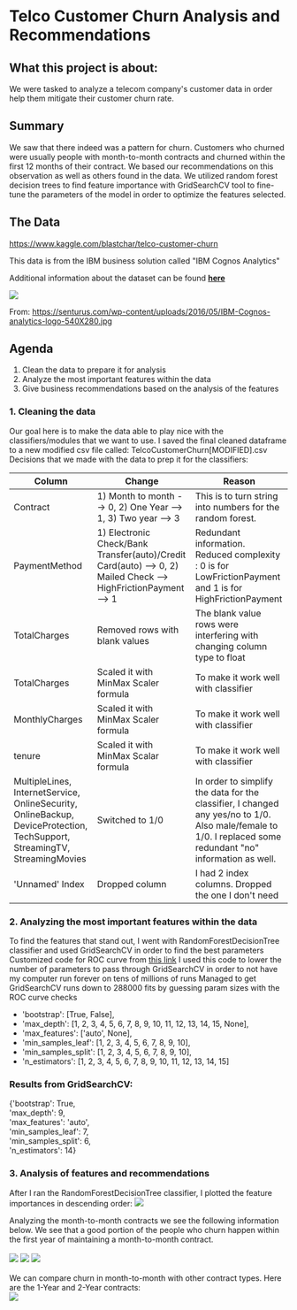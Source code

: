 # Telco Customer Churn Analysis and Recommendations

## What this project is about:
  We were tasked to analyze a telecom company's customer data in order help them mitigate their customer churn rate.

## Summary
  We saw that there indeed was a pattern for churn. Customers who churned were usually people with month-to-month contracts and churned within the first 12 months of their contract. We based our recommendations on this observation as well as others found in the data. We utilized random forest decision trees to find feature importance with GridSearchCV tool to fine-tune the parameters of the model in order to optimize the features selected. 

## The Data
https://www.kaggle.com/blastchar/telco-customer-churn

This data is from the IBM business solution called "IBM Cognos Analytics"

Additional information about the dataset can be found [**here**](https://community.ibm.com/community/user/businessanalytics/blogs/steven-macko/2018/09/12/base-samples-for-ibm-cognos-analytics)


![](https://github.com/akuppan1/Flatiron-Mod3Project-FINAL/blob/main/README%20Pics/IBM-Cognos-analytics-logo-540X280.jpg?raw=true)

From: https://senturus.com/wp-content/uploads/2016/05/IBM-Cognos-analytics-logo-540X280.jpg


## Agenda
1. Clean the data to prepare it for analysis
2. Analyze the most important features within the data 
3. Give business recommendations based on the analysis of the features


### 1. Cleaning the data

Our goal here is to make the data able to play nice with the classifiers/modules that we want to use.
I saved the final cleaned dataframe to a new modified csv file called: TelcoCustomerChurn[MODIFIED].csv
Decisions that we made with the data to prep it for the classifiers:

| Column | Change | Reason |
| ----- | ----- | ----- |
| Contract | 1) Month to month --> 0, 2) One Year --> 1, 3) Two year --> 3 | This is to turn string into numbers for the random forest.
| PaymentMethod | 1) Electronic Check/Bank Transfer(auto)/Credit Card(auto) --> 0, 2) Mailed Check --> HighFrictionPayment --> 1 | Redundant information. Reduced complexity : 0 is for LowFrictionPayment and 1 is for HighFrictionPayment|
| TotalCharges | Removed rows with blank values | The blank value rows were interfering with changing column type to float |  
| TotalCharges | Scaled it with MinMax Scaler formula | To make it work well with classifier | 
| MonthlyCharges | Scaled it with MinMax Scaler formula | To make it work well with classifier | 
| tenure | Scaled it with MinMax Scalar formula | To make it work well with classifier | 
| MultipleLines, InternetService, OnlineSecurity, OnlineBackup, DeviceProtection, TechSupport, StreamingTV, StreamingMovies | Switched to 1/0 | In order to simplify the data for the classifier, I changed any yes/no to 1/0. Also male/female to 1/0. I replaced some redundant "no" information as well. |
| 'Unnamed' Index | Dropped column | I had 2 index columns. Dropped the one I don't need |


### 2. Analyzing the most important features within the data

To find the features that stand out, I went with RandomForestDecisionTree classifier and used GridSearchCV in order to find the best parameters
Customized code for ROC curve from [this link](https://medium.com/all-things-ai/in-depth-parameter-tuning-for-random-forest-d67bb7e920d)
I used this code to lower the number of parameters to pass through GridSearchCV in order to not have my computer run forever on tens of millions of runs
Managed to get GridSearchCV runs down to 288000 fits by guessing param sizes with the ROC curve checks
* 'bootstrap': [True, False],
* 'max_depth': [1, 2, 3, 4, 5, 6, 7, 8, 9, 10, 11, 12, 13, 14, 15, None],
* 'max_features': ['auto', None],
* 'min_samples_leaf': [1, 2, 3, 4, 5, 6, 7, 8, 9, 10],
* 'min_samples_split': [1, 2, 3, 4, 5, 6, 7, 8, 9, 10],
* 'n_estimators': [1, 2, 3, 4, 5, 6, 7, 8, 9, 10, 11, 12, 13, 14, 15]

### Results from GridSearchCV:

{'bootstrap': True, <br/>
 'max_depth': 9, <br/>
 'max_features': 'auto', <br/>
 'min_samples_leaf': 7, <br/>
 'min_samples_split': 6, <br/>
 'n_estimators': 14} 

### 3. Analysis of features and recommendations

After I ran the RandomForestDecisionTree classifier, I plotted the feature importances in descending order:
![](https://github.com/akuppan1/Flatiron-Mod3Project-FINAL/blob/main/README%20Pics/features_results.PNG)
<br/>

Analyzing the month-to-month contracts we see the following information below. We see that a good portion of the people who churn happen within the first year of maintaining a month-to-month contract.  <br/>
<br/>
![](https://github.com/akuppan1/Flatiron-Mod3Project-FINAL/blob/main/README%20Pics/features_results_2.PNG)
![](https://github.com/akuppan1/Flatiron-Mod3Project-FINAL/blob/main/README%20Pics/features_results_3.PNG)
![](https://github.com/akuppan1/Flatiron-Mod3Project-FINAL/blob/main/README%20Pics/features_results_4.PNG)
<br/>
<br/>
We can compare churn in month-to-month with other contract types. Here are the 1-Year and 2-Year contracts:<br/>
![](https://github.com/akuppan1/Flatiron-Mod3Project-FINAL/blob/main/README%20Pics/features_results_5.PNG)

